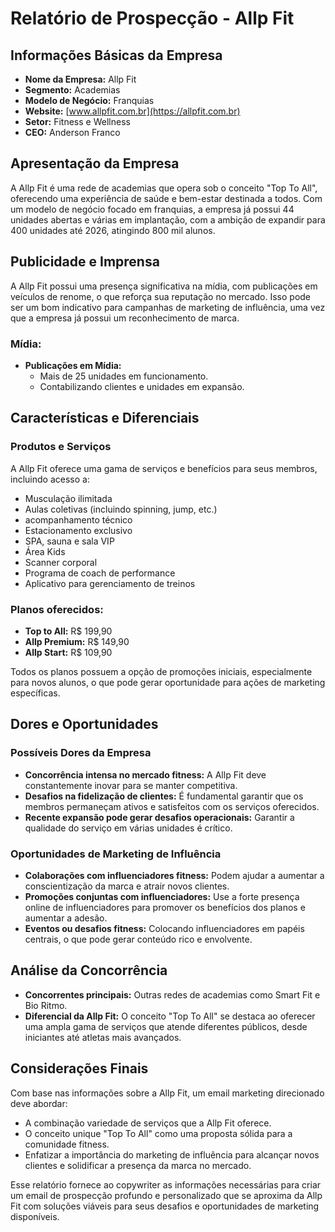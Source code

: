 # Relatório de Prospecção - Allp Fit

## Informações Básicas da Empresa
- **Nome da Empresa:** Allp Fit
- **Segmento:** Academias
- **Modelo de Negócio:** Franquias
- **Website:** [www.allpfit.com.br](https://allpfit.com.br)
- **Setor:** Fitness e Wellness
- **CEO:** Anderson Franco

## Apresentação da Empresa
A Allp Fit é uma rede de academias que opera sob o conceito "Top To All", oferecendo uma experiência de saúde e bem-estar destinada a todos. Com um modelo de negócio focado em franquias, a empresa já possui 44 unidades abertas e várias em implantação, com a ambição de expandir para 400 unidades até 2026, atingindo 800 mil alunos.

## Publicidade e Imprensa
A Allp Fit possui uma presença significativa na mídia, com publicações em veículos de renome, o que reforça sua reputação no mercado. Isso pode ser um bom indicativo para campanhas de marketing de influência, uma vez que a empresa já possui um reconhecimento de marca.

### Mídia:
- **Publicações em Mídia:** 
  - Mais de 25 unidades em funcionamento.
  - Contabilizando clientes e unidades em expansão.

## Características e Diferenciais
### Produtos e Serviços
A Allp Fit oferece uma gama de serviços e benefícios para seus membros, incluindo acesso a:
- Musculação ilimitada
- Aulas coletivas (incluindo spinning, jump, etc.)
- acompanhamento técnico
- Estacionamento exclusivo
- SPA, sauna e sala VIP
- Área Kids
- Scanner corporal
- Programa de coach de performance
- Aplicativo para gerenciamento de treinos

### Planos oferecidos:
- **Top to All:** R$ 199,90
- **Allp Premium:** R$ 149,90
- **Allp Start:** R$ 109,90

Todos os planos possuem a opção de promoções iniciais, especialmente para novos alunos, o que pode gerar oportunidade para ações de marketing específicas. 

## Dores e Oportunidades
### Possíveis Dores da Empresa
- **Concorrência intensa no mercado fitness:** A Allp Fit deve constantemente inovar para se manter competitiva.
- **Desafios na fidelização de clientes:** É fundamental garantir que os membros permaneçam ativos e satisfeitos com os serviços oferecidos.
- **Recente expansão pode gerar desafios operacionais:** Garantir a qualidade do serviço em várias unidades é crítico.

### Oportunidades de Marketing de Influência
- **Colaborações com influenciadores fitness:** Podem ajudar a aumentar a conscientização da marca e atrair novos clientes.
- **Promoções conjuntas com influenciadores:** Use a forte presença online de influenciadores para promover os benefícios dos planos e aumentar a adesão.
- **Eventos ou desafios fitness:** Colocando influenciadores em papéis centrais, o que pode gerar conteúdo rico e envolvente.

## Análise da Concorrência
- **Concorrentes principais:** Outras redes de academias como Smart Fit e Bio Ritmo.
- **Diferencial da Allp Fit:** O conceito "Top To All" se destaca ao oferecer uma ampla gama de serviços que atende diferentes públicos, desde iniciantes até atletas mais avançados.

## Considerações Finais
Com base nas informações sobre a Allp Fit, um email marketing direcionado deve abordar:
- A combinação variedade de serviços que a Allp Fit oferece.
- O conceito unique "Top To All" como uma proposta sólida para a comunidade fitness.
- Enfatizar a importância do marketing de influência para alcançar novos clientes e solidificar a presença da marca no mercado.

Esse relatório fornece ao copywriter as informações necessárias para criar um email de prospecção profundo e personalizado que se aproxima da Allp Fit com soluções viáveis para seus desafios e oportunidades de marketing disponíveis.
